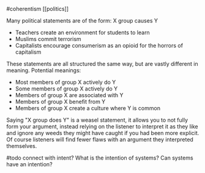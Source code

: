 #coherentism
[[politics]]

Many political statements are of the form: X group causes Y
-   Teachers create an environment for students to learn
-   Muslims commit terrorism
-   Capitalists encourage consumerism as an opioid for the horrors of
    capitalism

These statements are all structured the same way, but are vastly
different in meaning. Potential meanings:

-   Most members of group X actively do Y
-   Some members of group X actively do Y
-   Members of group X are associated with Y
-   Members of group X benefit from Y
-   Members of group X create a culture where Y is common

Saying "X group does Y" is a weasel statement, it allows you to not fully form your
argument, instead relying on the listener to interpret it as they like
and ignore any weeds they might have caught if you had been more
explicit. Of course listeners will find fewer flaws with an argument
they interpreted themselves.

#todo connect with intent? What is the intention of systems? Can systems have an intention?